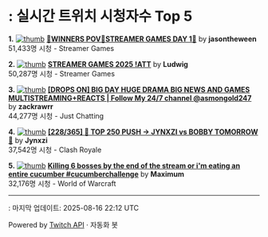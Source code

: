 # : 실시간 트위치 시청자수 Top 5

**1.** [![thumb](https://static-cdn.jtvnw.net/previews-ttv/live_user_jasontheween-320x180.jpg)](https://twitch.tv/jasontheween)
**[🔴WINNERS POV🔴STREAMER GAMES DAY 1🔴](https://twitch.tv/jasontheween)** by **jasontheween**<br>51,433명 시청  - Streamer Games

**2.** [![thumb](https://static-cdn.jtvnw.net/previews-ttv/live_user_ludwig-320x180.jpg)](https://twitch.tv/Ludwig)
**[STREAMER GAMES 2025 !ATT](https://twitch.tv/Ludwig)** by **Ludwig**<br>50,287명 시청  - Streamer Games

**3.** [![thumb](https://static-cdn.jtvnw.net/previews-ttv/live_user_zackrawrr-320x180.jpg)](https://twitch.tv/zackrawrr)
**[[DROPS ON] BIG DAY HUGE DRAMA BIG NEWS AND GAMES MULTISTREAMING+REACTS | Follow My 24/7 channel @asmongold247](https://twitch.tv/zackrawrr)** by **zackrawrr**<br>44,277명 시청  - Just Chatting

**4.** [![thumb](https://static-cdn.jtvnw.net/previews-ttv/live_user_jynxzi-320x180.jpg)](https://twitch.tv/Jynxzi)
**[[228/365] 🚨 TOP 250 PUSH -> JYNXZI vs BOBBY TOMORROW 🚨](https://twitch.tv/Jynxzi)** by **Jynxzi**<br>37,542명 시청  - Clash Royale

**5.** [![thumb](https://static-cdn.jtvnw.net/previews-ttv/live_user_maximum-320x180.jpg)](https://twitch.tv/Maximum)
**[Killing 6 bosses by the end of the stream or i'm eating an entire cucumber #cucumberchallenge](https://twitch.tv/Maximum)** by **Maximum**<br>32,176명 시청  - World of Warcraft


---
: 마지막 업데이트: 2025-08-16 22:12 UTC

Powered by [Twitch API](https://dev.twitch.tv/docs/api/reference) · 자동화 봇